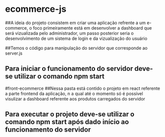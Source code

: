 # ecommerce-js
##A ideia do projeto consistem em criar uma aplicação refrente a um e-commerce, o foco primeiramente está em desenvolver a dashboard que será vizualizada pelo administrador, um passo posterior seria o desenvolvimento de um sistema de login e da vizualização do usuário

##Temos o código para manipulação do servidor que corresponde ao server.js
## Para iniciar o funcionamento do servidor deve-se utilizar o comando npm start

#front-ecommerce
##Nessa pasta está contido o projeto em react referente a parte frontend da aplicação, n a qual até o momento só é possível visulizar a dashboard referente aos produtos carregados do servidor
## Para executar o projeto deve-se utilizar o comando npm start após dado início ao funcionamento do servidor


